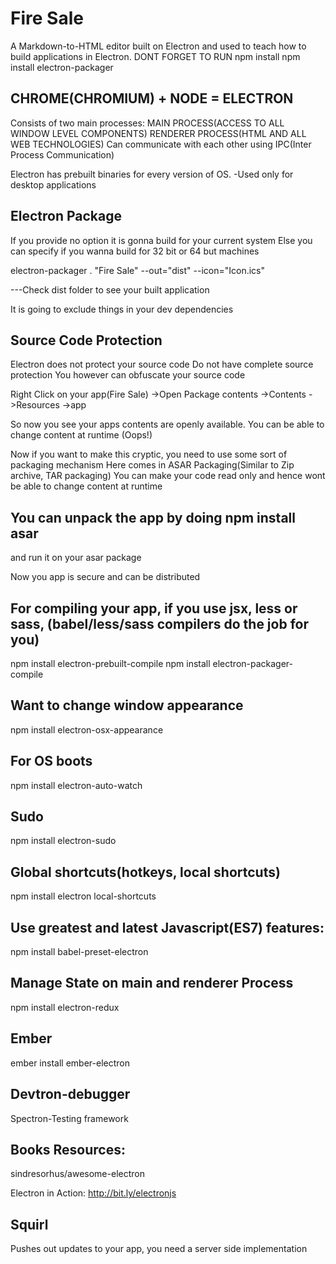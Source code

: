 # Fire Sale

A Markdown-to-HTML editor built on Electron and used to teach how to build applications in Electron.
DONT FORGET TO RUN
npm install
npm install electron-packager

CHROME(CHROMIUM) + NODE = ELECTRON
------------------------------------

Consists of two main processes:
MAIN PROCESS(ACCESS TO ALL WINDOW LEVEL COMPONENTS)
RENDERER PROCESS(HTML AND ALL WEB TECHNOLOGIES)
Can communicate with each other using IPC(Inter Process Communication)

Electron has prebuilt binaries for every version of OS.
-Used only for desktop applications


Electron Package
------------------------
If you provide no option it is gonna build for your current system
Else you can specify if you wanna build for 32 bit or 64 but machines

electron-packager . "Fire Sale" --out="dist" --icon="Icon.ics"

---Check dist folder to see your built application

It is going to exclude things in your dev dependencies

Source Code Protection
------------------------

Electron does not protect your source code
Do not have complete source protection
You however can obfuscate your source code

Right Click on your app(Fire Sale)
->Open Package contents
->Contents
->Resources
->app

So now you see your apps contents are openly available.
You can be able to change content at runtime (Oops!)

Now if you want to make this cryptic, you need to use some
sort of packaging mechanism
Here comes in ASAR Packaging(Similar to Zip archive, TAR packaging)
You can make your code read only and hence wont be able to change
content at runtime

You can unpack the app by doing npm install asar
------------------------------------------------
and run it on your asar package

Now you app is secure and can be distributed

For compiling your app, if you use jsx, less or sass,
(babel/less/sass compilers do the job for you)
------------------------------------------------------------
npm install electron-prebuilt-compile
npm install electron-packager-compile

Want to change window appearance
------------------------------------
npm install electron-osx-appearance

For OS boots
------------
npm install electron-auto-watch

Sudo
------------
npm install electron-sudo

Global shortcuts(hotkeys, local shortcuts)
------------------------------------------------
npm install electron local-shortcuts

Use greatest and latest Javascript(ES7) features:
------------------------------------------------------------
npm install babel-preset-electron

Manage State on main and renderer Process
------------------------------------------------
npm install electron-redux

Ember
------------
ember install ember-electron

Devtron-debugger
------------------------
Spectron-Testing framework

Books Resources:
------------------------
sindresorhus/awesome-electron

Electron in Action: http://bit.ly/electronjs

Squirl
------------
Pushes out updates to your app, you need a server side implementation

